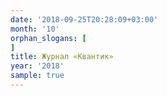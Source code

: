```yaml
---
date: '2018-09-25T20:28:09+03:00'
month: '10'
orphan_slogans: [
]
title: Журнал «Квантик»
year: '2018'
sample: true
---
```

